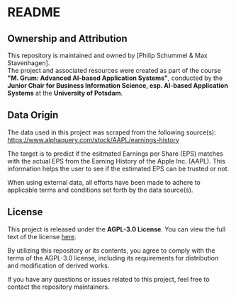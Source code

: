 # README

## Ownership and Attribution
This repository is maintained and owned by [Philip Schummel & Max Stavenhagen].  
The project and associated resources were created as part of the course
**"M. Grum: Advanced AI-based Application Systems"**, conducted by 
the **Junior Chair for Business Information Science, esp. AI-based Application Systems** at the **University of Potsdam**.  

## Data Origin
The data used in this project was scraped from the following source(s):  
https://www.alphaquery.com/stock/AAPL/earnings-history

The target is to predict if the esitmated Earnings per Share (EPS) matches with the actual EPS from the Earning History of the Apple Inc. (AAPL).
This information helps the user to see if the estimated EPS can be trusted or not.

When using external data, all efforts have been made to adhere to applicable terms and conditions set forth by the data source(s).

## License
This project is released under the **AGPL-3.0 License**. You can view the full text of the license
[here](https://www.gnu.org/licenses/agpl-3.0.en.html).  

By utilizing this repository or its contents, you agree to comply with the terms of the AGPL-3.0 license, 
including its requirements for distribution and modification of derived works.  

If you have any questions or issues related to this project, feel free to contact the repository maintainers.  
